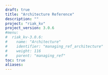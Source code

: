 ```yaml
---
draft: true
title: "Architecture Reference"
description: ""
project: "riak_kv"
project_version: 3.0.6
#menu:
#  riak_kv-3.0.6:
#    name: "Architecture"
#    identifier: "managing_ref_architecture"
#    weight: 116
#    parent: "managing_ref"
toc: true
aliases:
---
```


<!-- TODO: Content -->

